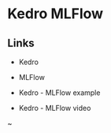 # Kedro MLFlow

## Links

* Kedro

[1000]: https://github.com/quantumblacklabs/kedro

* MLFlow

[1010]: https://github.com/mlflow/mlflow

* Kedro - MLFlow example

[1020]: https://github.com/tgoldenberg/kedro-mlflow-example

* Kedro - MLFlow video

[1030]: https://www.youtube.com/watch?v=ZPxuohy5SoU
~

